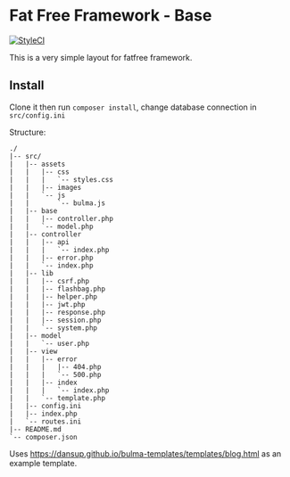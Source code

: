 # Fat Free Framework - Base

[![StyleCI](https://styleci.io/repos/124741080/shield?branch=master)](https://styleci.io/repos/124741080)

This is a very simple layout for fatfree framework.

## Install

Clone it then run `composer install`, change database connection in `src/config.ini`

Structure:

```
./
|-- src/
|   |-- assets
|   |   |-- css
|   |   |   `-- styles.css
|   |   |-- images
|   |   `-- js
|   |       `-- bulma.js
|   |-- base
|   |   |-- controller.php
|   |   `-- model.php
|   |-- controller
|   |   |-- api
|   |   |   `-- index.php
|   |   |-- error.php
|   |   `-- index.php
|   |-- lib
|   |   |-- csrf.php
|   |   |-- flashbag.php
|   |   |-- helper.php
|   |   |-- jwt.php
|   |   |-- response.php
|   |   |-- session.php
|   |   `-- system.php
|   |-- model
|   |   `-- user.php
|   |-- view
|   |   |-- error
|   |   |   |-- 404.php
|   |   |   `-- 500.php
|   |   |-- index
|   |   |   `-- index.php
|   |   `-- template.php
|   |-- config.ini
|   |-- index.php
|   `-- routes.ini
|-- README.md
`-- composer.json
```

Uses https://dansup.github.io/bulma-templates/templates/blog.html as an example template.
